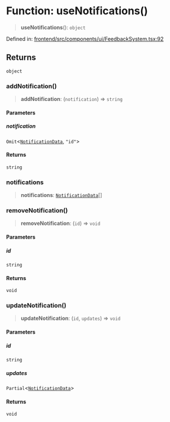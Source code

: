 # Function: useNotifications()

> **useNotifications**(): `object`

Defined in: [frontend/src/components/ui/FeedbackSystem.tsx:92](https://github.com/lsendel/sass/blob/ca8b2b87627589617e0de57047e1f50d53e78078/frontend/src/components/ui/FeedbackSystem.tsx#L92)

## Returns

`object`

### addNotification()

> **addNotification**: (`notification`) => `string`

#### Parameters

##### notification

`Omit`\<[`NotificationData`](../interfaces/NotificationData.md), `"id"`\>

#### Returns

`string`

### notifications

> **notifications**: [`NotificationData`](../interfaces/NotificationData.md)[]

### removeNotification()

> **removeNotification**: (`id`) => `void`

#### Parameters

##### id

`string`

#### Returns

`void`

### updateNotification()

> **updateNotification**: (`id`, `updates`) => `void`

#### Parameters

##### id

`string`

##### updates

`Partial`\<[`NotificationData`](../interfaces/NotificationData.md)\>

#### Returns

`void`
